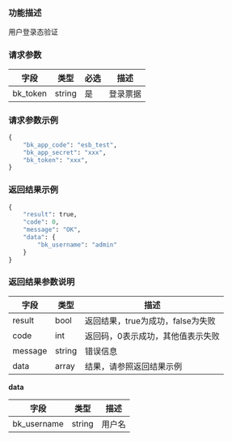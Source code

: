 ### 功能描述

用户登录态验证

### 请求参数

| 字段      |  类型      | 必选   |  描述      |
|-----------|------------|--------|------------|
| bk_token  |  string    | 是     | 登录票据 |

### 请求参数示例

```python
{
    "bk_app_code": "esb_test",
    "bk_app_secret": "xxx",
    "bk_token": "xxx",
}
```

### 返回结果示例

```python
{
    "result": true,
    "code": 0,
    "message": "OK",
    "data": {
        "bk_username": "admin"
    }
}
```

### 返回结果参数说明

| 字段      | 类型     | 描述      |
|-----------|-----------|-----------|
|result| bool | 返回结果，true为成功，false为失败 |
|code|int|返回码，0表示成功，其他值表示失败|
|message|string|错误信息|
|data| array| 结果，请参照返回结果示例 | 

**data**

| 字段      | 类型      | 描述      |
|-----------|-----------|-----------|
| bk_username    | string    | 用户名 |
